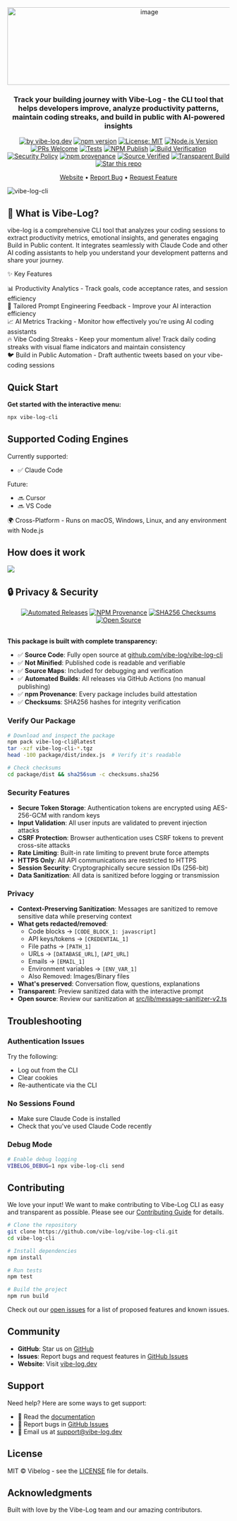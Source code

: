 
<div align="center">

<img width="628" height="176" alt="image" src="https://github.com/user-attachments/assets/1e468c1f-8228-46ad-a441-1b0926edfbc9" />

<p></p>
<h3> Track your building journey with Vibe-Log - the CLI tool that helps developers improve, analyze productivity patterns,  maintain coding streaks, and build in public with AI-powered insights </h3>
<p></p>

<a href="https://vibe-log.dev">
  <img src="https://img.shields.io/badge/by-vibe--log.dev-16A34A" alt="by vibe-log.dev"></a>
  <a href="https://www.npmjs.com/package/vibe-log-cli"><img src="https://img.shields.io/npm/v/vibe-log-cli.svg" alt="npm version"></a>
  <a href="https://opensource.org/licenses/MIT"><img src="https://img.shields.io/badge/License-MIT-yellow.svg" alt="License: MIT"></a>
  <a href="https://nodejs.org"><img src="https://img.shields.io/node/v/vibe-log-cli.svg" alt="Node.js Version"></a>
  <a href="CONTRIBUTING.md"><img src="https://img.shields.io/badge/PRs-welcome-brightgreen.svg" alt="PRs Welcome"></a>
<a href="https://github.com/vibe-log/vibe-log-cli/actions/workflows/tests.yml"><img src="https://github.com/vibe-log/vibe-log-cli/actions/workflows/tests.yml/badge.svg" alt="Tests"></a>
<a href="https://github.com/vibe-log/vibe-log-cli/actions/workflows/npm-publish.yml"><img src="https://github.com/vibe-log/vibe-log-cli/actions/workflows/npm-publish.yml/badge.svg" alt="NPM Publish"></a>
<a href="https://github.com/vibe-log/vibe-log-cli/actions/workflows/build-verification.yml"><img src="https://github.com/vibe-log/vibe-log-cli/actions/workflows/build-verification.yml/badge.svg" alt="Build Verification"></a>
<a href="SECURITY.md"><img src="https://img.shields.io/badge/Security-Policy-blue.svg" alt="Security Policy"></a>
<a href="https://www.npmjs.com/package/vibe-log-cli"><img src="https://img.shields.io/badge/npm-provenance-green" alt="npm provenance"></a>
<a href="https://github.com/vibe-log/vibe-log-cli"><img src="https://img.shields.io/badge/source-verified-brightgreen" alt="Source Verified"></a>
<a href="#-security--transparency"><img src="https://img.shields.io/badge/build-transparent-blue" alt="Transparent Build"></a>
  <a href="https://github.com/vibe-log/vibe-log-cli">
  <img src="https://img.shields.io/badge/⭐_Star-this_repo-22C55E?labelColor=000000" alt="Star this repo">
</a>  
</p>

[Website](https://vibe-log.dev) • [Report Bug](https://github.com/vibe-log/vibe-log-cli/issues) • [Request Feature](https://github.com/vibe-log/vibe-log-cli/issues)
</div>

![vibe-log-cli](https://github.com/user-attachments/assets/d72bebde-f90d-432f-92dd-6f7f0e4ec480)

<dib align=left> <h2>🎯 What is Vibe-Log?</h2>
<p></p>
vibe-log is a comprehensive CLI tool that analyzes your coding sessions to extract productivity metrics, emotional insights, and generates engaging Build in Public content. It integrates seamlessly with Claude Code and other AI coding assistants to help you understand your development patterns and share your journey.<p></p>
✨ Key Features

📊 Productivity Analytics - Track goals, code acceptance rates, and session efficiency<br>
📝 Tailored Prompt Engineering Feedback - Improve your AI interaction efficiency<br>
📈 AI Metrics Tracking - Monitor how effectively you're using AI coding assistants<br>
🔥 Vibe Coding Streaks - Keep your momentum alive! Track daily coding streaks with visual flame indicators and maintain consistency<br>
🐦 Build in Public Automation - Draft authentic tweets based on your vibe-coding sessions<br>

## Quick Start

**Get started with the interactive menu:**
   ```bash
   npx vibe-log-cli
   ```
## Supported Coding Engines 

Currently supported:
- ✅ Claude Code

Future:
- 🔜 Cursor
- 🔜 VS Code

🌍 Cross-Platform - Runs on macOS, Windows, Linux, and any environment with Node.js

## How does it work 

[![](https://mermaid.ink/img/pako:eNqFVN2K20YUfpVhQkoCtteS1pZXbAzBS5tQLxu86UUr78VYOrLUlTRiZmRHsV0I5Ko3hbQXvWjJbekTFPo2eYHmEXpGY_kvKbUx8sw55zvfd360ogEPgXo0SvkyiJlQZDyZ5qT-yHI2F6yIyS2osiD-lH4FSiX5nFS8FGSUsjIEMkIA9JAy4Tm5YoqRCbCwmtK7Bkd_bhViP_LRWccvExVfzsTZ8ADj7jFpt4foyAX423upD5IoXjv_cNYJ6vuzQvDvIVDyJAU6GwxI0eqbB5GGm6wxFCcsZ2n1Go5jjasOvgYV83B1C3lIFgnbHLoZm3ZbPy0Vz5hKgjV5xvm99D--__P3piaxvqnzMXRryyoP7v4D55rlJUvXxDwR5ec3ZITxEkijsgb6YqfjCKnOXfN-IZIFCypE-OUduZwNbwrIyS02KoDGRsasAnF5NhvWkBPI-ALLq0eAaPxAwDbb1wCFJDxPK52sYEqBOMlsCB-mbqxYuWneHJrU2g91JQGstvJivmw6u20Jefpck9ET0ojd7JF24zhKeRnqcfzw65t__vppe77WKh5NIOBZhgwgfHwygiPL_6ZIOQv3egwrGydFLEAQ_CVREmBXeX4cahtPx0eGNVmZHFdj5BiPc93BH3EPZDzjTIR3ny3KTsqYB1hDlPLx_bu_tyct5IT62PJxgSrCoyhNcqhr9u3JDhoxY9s3KA3L2reUdU3LWZvNIT_Zm7ERN3Y09bfk2cvrMRFQcKE-T950kTx5Mlzf5JrO2nTgxN7u4HTfGMJrI-0Ao26ZTjsBWabK__DbH3pox8BETpYxji6-Y8xkzkCq3cy-FCy4J0mGu7GATGupr79M8vDTMTWV2GfZ53_4EF8XFVKbNzf4ZpHyCiLcunpgtRlIlKSp9wAGUQ8uWlIJfg_eAxvc0LG3x_YyCVXsOcWrT5DEfhYbICeyo3AHZPX6vaD7_0As1bpwLBcNo6invzsgt6e_x0CWBjqC2u3iocRjD9OXA-LH5u1o7enQFp2LJKSeEiW0aAYiY_pIVzpwSlWMTZpSD_-GEDHdAzrNNxhWsPw7zrMmUvByHlMvYqnEU1mETMFVwnBLst2t0IzEiJe5op7juFaNQr0VfUU96-K847rdQdd1uq7dHwx6LVpRr23ZTue8f97v93uWg-YLd9Oir-vMVseyul130HMd2-5f2AN38y_w-Uq7?type=png)](https://mermaid.live/edit#pako:eNqFVN2K20YUfpVhQkoCtteS1pZXbAzBS5tQLxu86UUr78VYOrLUlTRiZmRHsV0I5Ko3hbQXvWjJbekTFPo2eYHmEXpGY_kvKbUx8sw55zvfd360ogEPgXo0SvkyiJlQZDyZ5qT-yHI2F6yIyS2osiD-lH4FSiX5nFS8FGSUsjIEMkIA9JAy4Tm5YoqRCbCwmtK7Bkd_bhViP_LRWccvExVfzsTZ8ADj7jFpt4foyAX423upD5IoXjv_cNYJ6vuzQvDvIVDyJAU6GwxI0eqbB5GGm6wxFCcsZ2n1Go5jjasOvgYV83B1C3lIFgnbHLoZm3ZbPy0Vz5hKgjV5xvm99D--__P3piaxvqnzMXRryyoP7v4D55rlJUvXxDwR5ec3ZITxEkijsgb6YqfjCKnOXfN-IZIFCypE-OUduZwNbwrIyS02KoDGRsasAnF5NhvWkBPI-ALLq0eAaPxAwDbb1wCFJDxPK52sYEqBOMlsCB-mbqxYuWneHJrU2g91JQGstvJivmw6u20Jefpck9ET0ojd7JF24zhKeRnqcfzw65t__vppe77WKh5NIOBZhgwgfHwygiPL_6ZIOQv3egwrGydFLEAQ_CVREmBXeX4cahtPx0eGNVmZHFdj5BiPc93BH3EPZDzjTIR3ny3KTsqYB1hDlPLx_bu_tyct5IT62PJxgSrCoyhNcqhr9u3JDhoxY9s3KA3L2reUdU3LWZvNIT_Zm7ERN3Y09bfk2cvrMRFQcKE-T950kTx5Mlzf5JrO2nTgxN7u4HTfGMJrI-0Ao26ZTjsBWabK__DbH3pox8BETpYxji6-Y8xkzkCq3cy-FCy4J0mGu7GATGupr79M8vDTMTWV2GfZ53_4EF8XFVKbNzf4ZpHyCiLcunpgtRlIlKSp9wAGUQ8uWlIJfg_eAxvc0LG3x_YyCVXsOcWrT5DEfhYbICeyo3AHZPX6vaD7_0As1bpwLBcNo6invzsgt6e_x0CWBjqC2u3iocRjD9OXA-LH5u1o7enQFp2LJKSeEiW0aAYiY_pIVzpwSlWMTZpSD_-GEDHdAzrNNxhWsPw7zrMmUvByHlMvYqnEU1mETMFVwnBLst2t0IzEiJe5op7juFaNQr0VfUU96-K847rdQdd1uq7dHwx6LVpRr23ZTue8f97v93uWg-YLd9Oir-vMVseyul130HMd2-5f2AN38y_w-Uq7)

## 🔒 Privacy & Security

<div align="center">
<a href="https://github.com/vibe-log/vibe-log-cli/actions/workflows/npm-publish.yml"><img src="https://img.shields.io/badge/Automated-Releases-success?logo=githubactions" alt="Automated Releases"></a>
<a href="https://www.npmjs.com/package/vibe-log-cli"><img src="https://img.shields.io/badge/NPM-Provenance-green?logo=npm" alt="NPM Provenance"></a>
<a href="#verify-our-package"><img src="https://img.shields.io/badge/SHA256-Checksums-blue?logo=shield" alt="SHA256 Checksums"></a>
<a href="https://github.com/vibe-log/vibe-log-cli"><img src="https://img.shields.io/badge/Open-Source-orange?logo=github" alt="Open Source"></a>
</div>

<br>

**This package is built with complete transparency:**

- ✅ **Source Code**: Fully open source at [github.com/vibe-log/vibe-log-cli](https://github.com/vibe-log/vibe-log-cli)
- ✅ **Not Minified**: Published code is readable and verifiable
- ✅ **Source Maps**: Included for debugging and verification
- ✅ **Automated Builds**: All releases via GitHub Actions (no manual publishing)
- ✅ **npm Provenance**: Every package includes build attestation
- ✅ **Checksums**: SHA256 hashes for integrity verification

### Verify Our Package

```bash
# Download and inspect the package
npm pack vibe-log-cli@latest
tar -xzf vibe-log-cli-*.tgz
head -100 package/dist/index.js  # Verify it's readable

# Check checksums
cd package/dist && sha256sum -c checksums.sha256
```

### Security Features
- **Secure Token Storage**: Authentication tokens are encrypted using AES-256-GCM with random keys
- **Input Validation**: All user inputs are validated to prevent injection attacks
- **CSRF Protection**: Browser authentication uses CSRF tokens to prevent cross-site attacks
- **Rate Limiting**: Built-in rate limiting to prevent brute force attempts
- **HTTPS Only**: All API communications are restricted to HTTPS
- **Session Security**: Cryptographically secure session IDs (256-bit)
- **Data Sanitization**: All data is sanitized before logging or transmission

### Privacy
- **Context-Preserving Sanitization**: Messages are sanitized to remove sensitive data while preserving context
- **What gets redacted/removed**:
  - Code blocks → `[CODE_BLOCK_1: javascript]`
  - API keys/tokens → `[CREDENTIAL_1]`
  - File paths → `[PATH_1]`
  - URLs → `[DATABASE_URL]`, `[API_URL]`
  - Emails → `[EMAIL_1]`
  - Environment variables → `[ENV_VAR_1]`
  - Also Removed: Images/Binary files 
- **What's preserved**: Conversation flow, questions, explanations
- **Transparent**: Preview sanitized data with the interactive prompt
- **Open source**: Review our sanitization at [src/lib/message-sanitizer-v2.ts](src/lib/message-sanitizer-v2.ts)

## Troubleshooting

### Authentication Issues
Try the following: 
- Log out from the CLI
- Clear cookies
- Re-authenticate via the CLI 

### No Sessions Found
- Make sure Claude Code is installed
- Check that you've used Claude Code recently


### Debug Mode
```bash
# Enable debug logging
VIBELOG_DEBUG=1 npx vibe-log-cli send
```

## Contributing

We love your input! We want to make contributing to Vibe-Log CLI as easy and transparent as possible. Please see our [Contributing Guide](CONTRIBUTING.md) for details.

```bash
# Clone the repository
git clone https://github.com/vibe-log/vibe-log-cli.git
cd vibe-log-cli

# Install dependencies
npm install

# Run tests
npm test

# Build the project
npm run build
```

Check out our [open issues](https://github.com/vibe-log/vibe-log-cli/issues) for a list of proposed features and known issues.

## Community

- **GitHub**: Star us on [GitHub](https://github.com/vibe-log/vibe-log-cli)
- **Issues**: Report bugs and request features in [GitHub Issues](https://github.com/vibe-log/vibe-log-cli/issues)
- **Website**: Visit [vibe-log.dev](https://vibe-log.dev)

## Support

Need help? Here are some ways to get support:

- 📖 Read the [documentation](https://vibe-log.dev/docs)
- 🐛 Report bugs in [GitHub Issues](https://github.com/vibe-log/vibe-log-cli/issues)
- 📧 Email us at support@vibe-log.dev

## License

MIT © Vibelog - see the [LICENSE](LICENSE) file for details.

## Acknowledgments

Built with love by the Vibe-Log team and our amazing contributors.
